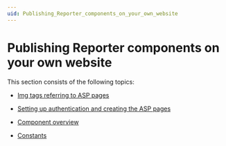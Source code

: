 ```yaml
---
uid: Publishing_Reporter_components_on_your_own_website
---
```


# Publishing Reporter components on your own website

This section consists of the following topics:

- [Img tags referring to ASP pages](xref:Img_tags_referring_to_ASP_pages)

- [Setting up authentication and creating the ASP pages](xref:Setting_up_authentication_and_creating_the_ASP_pages)

- [Component overview](xref:Component_overview)

- [Constants](xref:Constants)
